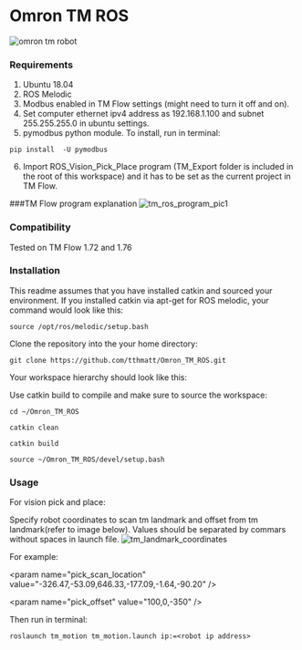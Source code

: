 # Omron TM ROS
![omron tm robot](http://www.ia.omron.com/Images/l_3739-13-287289-198x198.jpg "omron tm robot")
### Requirements
1. Ubuntu 18.04
2. ROS Melodic
3. Modbus enabled in TM Flow settings (might need to turn it off and on).
4. Set computer ethernet ipv4 address as 192.168.1.100 and subnet 255.255.255.0 in ubuntu settings.
5. pymodbus python module. To install, run in terminal:
```
pip install  -U pymodbus
```
6. Import ROS_Vision_Pick_Place program (TM_Export folder is included in the root of this workspace) and it has to be set as the current project in TM Flow.

###TM Flow program explanation 
![tm_ros_program_pic1](https://user-images.githubusercontent.com/8951670/73413992-74880900-4348-11ea-88c0-7152199c0be8.png)

### Compatibility

Tested on TM Flow 1.72 and 1.76

### Installation

This readme assumes that you have installed catkin and sourced your environment. If you installed catkin via apt-get for ROS melodic, your command would look like this:
```
source /opt/ros/melodic/setup.bash
```
Clone the repository into the your home directory:
```
git clone https://github.com/tthmatt/Omron_TM_ROS.git
```
Your workspace hierarchy should look like this:



Use catkin build to compile and make sure to source the workspace:
```
cd ~/Omron_TM_ROS

catkin clean

catkin build

source ~/Omron_TM_ROS/devel/setup.bash
```

### Usage
For vision pick and place:

Specify robot coordinates to scan tm landmark and offset from tm landmark(refer to image below). Values should be separated by commars without spaces in launch file. 
![tm_landmark_coordinates](https://user-images.githubusercontent.com/8951670/73336836-dba4af80-42ad-11ea-8c8e-25acb1e09006.png)

For example: 

\<param name="pick_scan_location" value="-326.47,-53.09,646.33,-177.09,-1.64,-90.20" />

\<param name="pick_offset" value="100,0,-350" />

Then run in terminal: 
```
roslaunch tm_motion tm_motion.launch ip:=<robot ip address>
```

